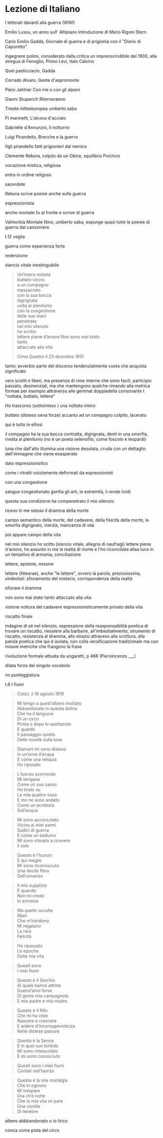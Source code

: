 # Lezione di Italiano

I letterati davanti alla guerra (WWI)

Emilio Lussu, un anno sull' Altipiano
Introduzione di Mario Rigoni Stern


Carlo Emilio Gadda, Giornale di guerra e di prigionia
con il "Diario di Caporetto"

 ingegnere polimi, considerato dalla critica un imprenscindibile del 1900, alla stregua di Fenoglio, Primo Levi, Italo Calvino

Quel pasticciacio, Gadda

Corrado Alvaro, Gente d'aspromonte

Piero Jahhier
Con me o con gli alpeni

Gianni Stuparich
Ritorneranno



Trieste mitteleuropea
umberto saba


Ft marinetti, L'alcova d'acciaio

Gabrielle d'Annunzio, Il notturno

Luigi Pirandello, Brecche e la guerra

figli pirandello fatti prigionieri dal nemico

Clemente Rebora, colpito da un Obice, squilibrio Psichico

vocazione mistica, religiosa

entra in ordine religoso

sacerdote


Rebora scrive poesie anche sulla guerra

espressionista

anche montale fu al fronte e scrive di guerra


Valmorbia Montale
Nino, umberto saba, espunge quasi tutte le poesie di guerra dal canzoniere



t.12 veglia


guerra come esperienza forte


redenzione

slancio vitale inestinguibile


> Un’intera nottata  
buttato vicino  
a un compagno  
massacrato  
con la sua bocca  
digrignata  
volta al plenilunio  
con la congestione  
delle sue mani  
penetrata  
nel mio silenzio  
ho scritto  
lettere piene d’amore
Non sono mai stato  
tanto  
attaccato alla vita
> 
> _Cima Quattro il 23 dicembre 1915_



tanto: avverbio
parte del discorso tendenzialmente vuota che acquista significato

vers sciolti e liberi, ma presenza di rime interne che sono facili, participio passato, desinenziali, ma che mantengono qualche rimando alla metrica formae per esempio attraverso alle geminat doppiadella consonante t "nottata, buttato, lettere"

Ho trascorso (sottointeso ) una nottata intero

buttato (disteso sena forze) accanto ad un compagno colpito, lacerato

qui è tutto in ellissi

il compagno ha la sua bocca contratta, digrignata, denti in una smorfia, rivolta al plenilunio (no è un poeta selenofilo, come foscolo e leopardi) 

luna che dall'alto illumina una visione desolata, cruda con un dettaglio dell'immagine che viene esasperato

dato espressionistico

come  i ritratti volutamente deformati da espressionisti

con una congestione

sangue congestionato gonfia gli arti, le estremità, li rende lividi

questa sua condizione ha compenetrato il mio silenzio

ricevo in me stesso il dramma della morte

campo semantico della morte, del cadavere, della fisicità della morte, la smorfia digrignato, inerzia, mancanza di vita

poi appare campo della vita


nel mio silenzio ho scitto (slancio vitale, allegria di naufragi) lettere piene d'amore, ho assunto in me la realtà di morte e l'ho riconciliata allaa luce in un tentatiivo di armonia, conciliazione


lettere, epistole, missive

lettere (littearae), anche "le lettere", ovvero la parola,  preziosissima, simbolisti: sfioramento del misterio, corrispondenze della realtà

sfiorare il dramma

non sono mai stato tanto attaccato alla vita


visione nottura del cadavere espressionisticamente privato della vita

riscatto finale

indagine di sè nel silenzio, espressione della reasponsaibilità poetica di trovare un riscatto, riesstere alla barbarie, all'imbestialimento, strumento di riscatto, resistenza al dramma, allo strazio attraveso alla scrittura, alla parola poetica che qui è isolata, non colla versificazione tradizionale ma con misure metriche che frangono la frase


rivoluzione formale attuata da ungaretti, p 466 (Piervincenzo ___)

dilata forza del singolo vocabolo

no punteggiatura

t.6 I fiumi

> _Cotici, il 16 agosto 1916_

> Mi tengo a quest’albero mutilato  
Abbandonato in questa dolina  
Che ha il languore  
Di un circo  
Prima o dopo lo spettacolo  
E guardo  
Il passaggio quieto  
Delle nuvole sulla luna

> Stamani mi sono disteso  
In un’urna d’acqua  
E come una reliquia  
Ho riposato

> L’Isonzo scorrendo  
Mi levigava  
Come un suo sasso  
Ho tirato su  
Le mie quattro ossa  
E me ne sono andato  
Come un acrobata  
Sull’acqua

>  Mi sono accoccolato  
Vicino ai miei panni  
Sudici di guerra  
E come un beduino  
Mi sono chinato a ricevere  
Il sole

> Questo è l’Isonzo  
E qui meglio  
Mi sono riconosciuto  
Una docile fibra  
Dell’universo

> Il mio supplizio  
È quando  
Non mi credo  
In armonia

> Ma quelle occulte  
Mani  
Che m’intridono  
Mi regalano  
La rara  
Felicità

> Ho ripassato  
Le epoche  
Della mia vita

> Questi sono  
I miei fiumi

> Questo è il Serchio  
Al quale hanno attinto  
Duemil’anni forse  
Di gente mia campagnola  
E mio padre e mia madre.

> Questo è il Nilo  
Che mi ha visto  
Nascere e crescere  
E ardere d’inconsapevolezza  
Nelle distese pianure

> Questa è la Senna  
E in quel suo torbido  
Mi sono rimescolato  
E mi sono conosciuto

> Questi sono i miei fiumi  
Contati nell’Isonzo

> Questa è la mia nostalgia  
Che in ognuno  
Mi traspare  
Ora ch’è notte  
Che la mia vita mi pare  
Una corolla  
Di tenebre



albero abbbandonato o io lirico

conca come pista del circo
<!--stackedit_data:
eyJoaXN0b3J5IjpbLTExODExOTAwOTMsLTYxMzk5NDcwNSwtMT
IwNjcxMDY0OCwxMDAxMzkxMzI2XX0=
-->